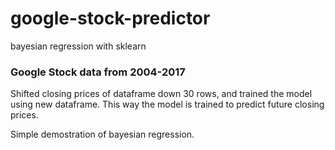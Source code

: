 # google-stock-predictor
bayesian regression with sklearn

### Google Stock data from 2004-2017

Shifted closing prices of dataframe down 30 rows, and trained the model using new dataframe.
This way the model is trained to predict future closing prices.

Simple demostration of bayesian regression.
